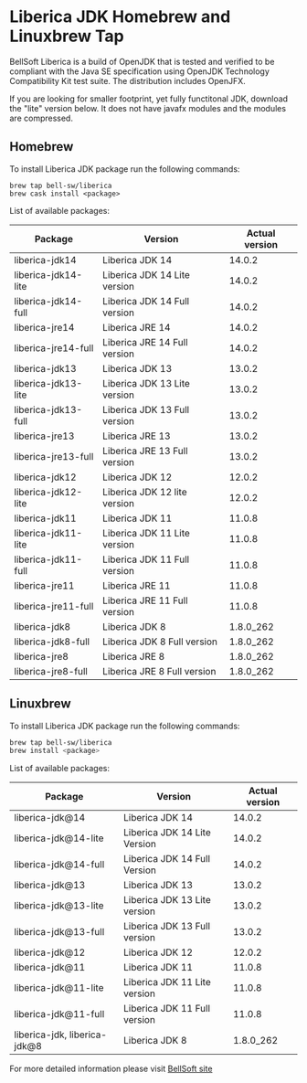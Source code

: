 # Liberica JDK Homebrew and Linuxbrew Tap

BellSoft Liberica is a build of OpenJDK that is tested and verified to be compliant with the Java SE specification using OpenJDK Technology Compatibility Kit test suite. The distribution includes OpenJFX.

If you are looking for smaller footprint, yet fully functitonal JDK, download the "lite" version below.
It does not have javafx modules and the modules are compressed.

## Homebrew

To install Liberica JDK package run the following commands:

```shell
brew tap bell-sw/liberica
brew cask install <package>
```

List of available packages:

| Package | Version | Actual version |
| ------- | ------- | -------------- |
| liberica-jdk14 | Liberica JDK 14 | 14.0.2 |
| liberica-jdk14-lite | Liberica JDK 14 Lite version | 14.0.2 |
| liberica-jdk14-full | Liberica JDK 14 Full version | 14.0.2 |
| liberica-jre14 | Liberica JRE 14 | 14.0.2 |
| liberica-jre14-full | Liberica JRE 14 Full version | 14.0.2 |
| liberica-jdk13 | Liberica JDK 13 | 13.0.2 |
| liberica-jdk13-lite | Liberica JDK 13 Lite version | 13.0.2 |
| liberica-jdk13-full | Liberica JDK 13 Full version | 13.0.2 |
| liberica-jre13 | Liberica JRE 13 | 13.0.2 |
| liberica-jre13-full | Liberica JRE 13 Full version | 13.0.2 |
| liberica-jdk12 | Liberica JDK 12 | 12.0.2 |
| liberica-jdk12-lite | Liberica JDK 12 lite version | 12.0.2 |
| liberica-jdk11 | Liberica JDK 11 | 11.0.8 |
| liberica-jdk11-lite | Liberica JDK 11 Lite version | 11.0.8 |
| liberica-jdk11-full | Liberica JDK 11 Full version | 11.0.8 |
| liberica-jre11 | Liberica JRE 11 | 11.0.8 |
| liberica-jre11-full | Liberica JRE 11 Full version | 11.0.8 |
| liberica-jdk8 | Liberica JDK 8 | 1.8.0_262 |
| liberica-jdk8-full | Liberica JDK 8 Full version | 1.8.0_262 |
| liberica-jre8 | Liberica JRE 8 | 1.8.0_262 |
| liberica-jre8-full | Liberica JRE 8 Full version | 1.8.0_262 |

## Linuxbrew

To install Liberica JDK package run the following commands:

```sh
brew tap bell-sw/liberica
brew install <package>
```

List of available packages:

| Package | Version | Actual version |
| ------- | ------- | -------------- |
| liberica-jdk@14 | Liberica JDK 14 | 14.0.2 |
| liberica-jdk@14-lite | Liberica JDK 14 Lite Version | 14.0.2 |
| liberica-jdk@14-full | Liberica JDK 14 Full Version | 14.0.2 |
| liberica-jdk@13 | Liberica JDK 13 | 13.0.2 |
| liberica-jdk@13-lite | Liberica JDK 13 Lite version | 13.0.2 |
| liberica-jdk@13-full | Liberica JDK 13 Full version | 13.0.2 |
| liberica-jdk@12 | Liberica JDK 12 | 12.0.2 |
| liberica-jdk@11 | Liberica JDK 11 | 11.0.8 |
| liberica-jdk@11-lite | Liberica JDK 11 Lite version | 11.0.8 |
| liberica-jdk@11-full | Liberica JDK 11 Full version | 11.0.8 |
| liberica-jdk, liberica-jdk@8 | Liberica JDK 8 | 1.8.0_262 |

For more detailed information please visit [BellSoft site](https://bell-sw.com) 
